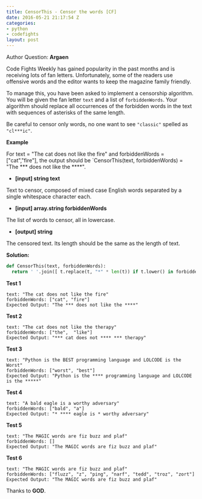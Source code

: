 ```yaml
---
title: CensorThis - Censor the words [CF]
date: 2016-05-21 21:17:54 Z
categories:
- python
- codefights
layout: post
---
```


Author Question: **Argaen**

Code Fights Weekly has gained popularity in the past months and is receiving lots of fan letters. Unfortunately, some of the readers use offensive words and the editor wants to keep the magazine family friendly.

To manage this, you have been asked to implement a censorship algorithm. You will be given the fan letter `text` and a list of `forbiddenWords`. Your algorithm should replace all occurrences of the forbidden words in the text with sequences of asterisks of the same length.

Be careful to censor only words, no one want to see `"classic"` spelled as `"cl***ic"`.

**Example**

For text = "The cat does not like the fire" and
forbiddenWords = ["cat","fire"], the output should be
`CensorThis(text, forbiddenWords) = "The *** does not like the ****".

* **[input] string text**

Text to censor, composed of mixed case English words separated by a single whitespace character each.

* **[input] array.string forbiddenWords**

The list of words to censor, all in lowercase.

* **[output] string**

The censored text. Its length should be the same as the length of text.

**Solution:**

```python
def CensorThis(text, forbiddenWords):
  return ' '.join([ t.replace(t, "*" * len(t)) if t.lower() in forbiddenWords else t for t in text.split() ])
```

**Test 1**

```
text: "The cat does not like the fire"
forbiddenWords: ["cat", "fire"]
Expected Output: "The *** does not like the ****"
```

**Test 2**

```
text: "The cat does not like the therapy"
forbiddenWords: ["the",  "like"]
Expected Output: "*** cat does not **** *** therapy"
```

**Test 3**

```
text: "Python is the BEST programming language and LOLCODE is the Worst"
forbiddenWords: ["worst", "best"]
Expected Output: "Python is the **** programming language and LOLCODE is the *****"
```

**Test 4**

```
text: "A bald eagle is a worthy adversary"
forbiddenWords: ["bald", "a"]
Expected Output: "* **** eagle is * worthy adversary"
```

**Test 5**

```
text: "The MAGIC words are fiz buzz and plaf"
forbiddenWords: []
Expected Output: "The MAGIC words are fiz buzz and plaf"
```

**Test 6**

```
text: "The MAGIC words are fiz buzz and plaf"
forbiddenWords: ["fluzz", "z", "ping", "narf", "tedd", "troz", "zort"]
Expected Output: "The MAGIC words are fiz buzz and plaf"
```

Thanks to **GOD**.